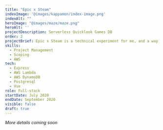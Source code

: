 ```yaml
---
title: "Epic x Steam"
indexImage: '@images/kappamon/index-image.png'
indexAlt: ""
heroImage: "@images/maze/maze.png" 
heroAlt: ''
projectDescription: Serverless Quicklook Games DB
order: 2
projectBrief: Epic x Steam is a technical experiment for me, and a way to quickly answer the question "is this game available on Epic, Steam, or both?"
skills: 
  - Project Management
  - Scoping
  - AWS
tech:
  - Express
  - AWS Lambda
  - AWS DynamoDB
  - Postgresql
  - Vue
role: Full-stack
startDate: July 2020 
endDate: September 2020
visible: false
draft: true
---
```


*More details coming soon*